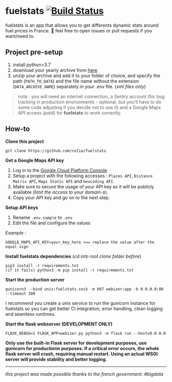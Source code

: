 # fuelstats [![Build Status](https://travis-ci.com/ceIia/fuelstats.svg?token=w3quvxVc78RmD2Dzryak&branch=master)](https://travis-ci.com/ceIia/fuelstats)
fuelstats is an app that allows you to get differents dynamic stats around fuel prices in France. 🥖
feel free to open issues or pull requests if you want/need to.


## Project pre-setup
1. install python>3.7
2. download your yearly archive from [here](https://www.prix-carburants.gouv.fr/rubrique/opendata/)
3. unzip your archive and add it to your folder of choice, and specify the path (`PATH_TO_DATA`) and the file name without the extension (`DATA_ARCHIVE_NAME`) separately in your .env file. (_xml files only_)

> note : you will need an internet connection, a Sentry account (for bug tracking in production environments - optional, but you'll have to do some code adjusting if you decide not to use it) and a Google Maps API access (*paid*) for **fuelstats** to work correctly.

## How-to

**Clone this project**
```
git clone https://github.com/ceIia/fuelstats
```

**Get a Google Maps API key**
1. Log in to the [Google Cloud Platform Console](https://console.cloud.google.com/home)
2. Setup a project with the following accesses : `Places API`, `Distance Matrix API`, `Maps Static API` and `Geocoding API`.
3. Make sure to secure the usage of your API key as it will be publicly available (*limit the access to your domain-s*).
4. Copy your API key and go on to the next step.

**Setup API keys**
1. Rename `.env.sample` to `.env`
2. Edit the file and configure the values

_Example :_
```
GOOGLE_MAPS_API_KEY=your_key_here <== replace the value after the equal sign
```

**Install fuelstats dependencies**
(_cd into root clone folder before_)
```
pip3 install -r requirements.txt
(if it fails) python3 -m pip install -r requirements.txt
```

**Start the production server**
```
gunicorn3 --bind unix:fuelstats.sock -m 007 webizer:app -b 0.0.0.0:80 --timeout 300
```
I recommend you create a unix service to run the gunicorn instance for fuelstats so you can get better CI integration, error handling, clean logging and seamless runtimes.

**Start the flask webserver (DEVELOPMENT ONLY)**
```
FLASK_DEBUG=1 FLASK_APP=webizer.py python3 -m flask run --host=0.0.0.0
```
**Only use the built-in Flask server for development purposes, use gunicorn for productionn purposes. If a critical error occurs, the whole flask server will crash, requiring manual restart. Using an actual WSGI server will provide stability and better logging.** 

---

*this project was made possible thanks to the french government. #bigdata*
